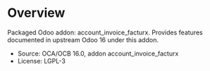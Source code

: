 # Overview

Packaged Odoo addon: account_invoice_facturx. Provides features documented in upstream Odoo 16 under this addon.

- Source: OCA/OCB 16.0, addon account_invoice_facturx
- License: LGPL-3
